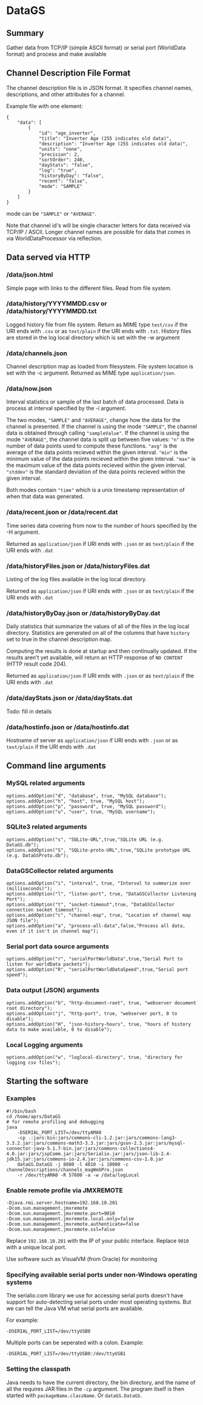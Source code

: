 # DataGS

## Summary
Gather data from TCP/IP (simple ASCII format) or serial port (WorldData format) and process and make available

## Channel Description File Format
The channel description file is in JSON format. It specifies channel names, descriptions, and other attributes for
a channel.

Example file with one element:
```
{
	"data": [
        {
            "id": "age_inverter",
            "title": "Inverter Age (255 indicates old data)",
            "description": "Inverter Age (255 indicates old data)",
            "units": "none",
            "precision": 2,
            "sortOrder": 240,
            "dayStats": "false",
            "log": "true",
            "historyByDay": "false",
            "recent": "false",
            "mode": "SAMPLE"
        }
	]
}
```

mode can be ```"SAMPLE"``` or ```"AVERAGE"```.

Note that channel id's will be single character letters for data received via TCP/IP / ASCII. Longer channel
names are possible for data that comes in via WorldDataProcessor via reflection.



## Data served via HTTP

### /data/json.html
Simple page with links to the different files. Read from file system.

### /data/history/YYYYMMDD.csv or /data/history/YYYYMMDD.txt 
Logged history file from file system. Return as MIME type `test/csv` if the URI ends with `.csv` or as 
`text/plain` if the URI ends with `.txt`. 
History files are stored in the log local directory which is set with the -w argument

### /data/channels.json
Channel description map as loaded from filesystem. File system location is set with the -c argument.
Returned as MIME type `application/json`. 

### /data/now.json
Interval statistics or sample of the last batch of data processed. Data is process at interval
specified by the -i argument.

The two modes, ```"SAMPLE"``` and ```"AVERAGE"```, change how the data for the channel is presented. 
If the channel is using the mode ```"SAMPLE"```, the channel data is obtained through calling ```"sampleValue"```.
If the channel is using the mode ```"AVERAGE"```, the channel data is split up between five values: 
	```"n"``` is the number of data points used to compute these functions.
	```"avg"``` is the average of the data points recieved within the given interval.
	```"min"``` is the minimum value of the data points recieved within the given interval.
	```"max"``` is the maximum value of the data points recieved within the given interval.
	```"stddev"``` is the standard deviation of the data points recieved within the given interval.

Both modes contain ```"time"``` which is a unix timestamp representation of when that data was generated.


### /data/recent.json or /data/recent.dat
Time series data covering from now to the number of hours specified by the -H argument.

Returned as `application/json` if URI ends with `.json` or as `text/plain` if the URI ends with `.dat`

### /data/historyFiles.json or /data/historyFiles.dat
Listing of the log files available in the log local directory.

Returned as `application/json` if URI ends with `.json` or as `text/plain` if the URI ends with `.dat`

### /data/historyByDay.json or /data/historyByDay.dat
Daily statistics that summarize the values of all of the files in the log local directory. 
Statistics are generated on all of the columns that have `history` set to true in the channel description map.

Computing the results is done at startup and then continually updated. If the results aren't yet available, 
will return an HTTP response of `NO CONTENT` (HTTP result code 204).

Returned as `application/json` if URI ends with `.json` or as `text/plain` if the URI ends with `.dat`

### /data/dayStats.json or /data/dayStats.dat

Todo: fill in details

### /data/hostinfo.json or /data/hostinfo.dat

Hostname of server as `application/json` if URI ends with `.json` or as `text/plain` if the URI ends with `.dat`



## Command line arguments

### MySQL related arguments
```
options.addOption("d", "database", true, "MySQL database");
options.addOption("h", "host", true, "MySQL host");
options.addOption("p", "password", true, "MySQL password");
options.addOption("u", "user", true, "MySQL username");
```

### SQLite3 related arguments
```
options.addOption("s", "SQLite-URL",true,"SQLite URL (e.g. DataGS.db");
options.addOption("S", "SQLite-proto-URL",true,"SQLite prototype URL (e.g. DataGSProto.db");
```

### DataGSCollector related arguments
```
options.addOption("i", "interval", true, "Interval to summarize over (milliseconds)");
options.addOption("l", "listen-port", true, "DataGSCollector Listening Port");
options.addOption("t", "socket-timeout",true, "DataGSCollector connection socket timeout");
options.addOption("c", "channel-map", true, "Location of channel map JSON file");
options.addOption("a", "process-all-data",false,"Process all data, even if it isn't in channel map");
```

### Serial port data source arguments 
```
options.addOption("r", "serialPortWorldData",true,"Serial Port to listen for worldData packets");
options.addOption("R", "serialPortWorldDataSpeed",true,"Serial port speed");
```

### Data output (JSON) arguments
```
options.addOption("b", "http-document-root", true, "webserver document root directory");
options.addOption("j", "http-port", true, "webserver port, 0 to disable");
options.addOption("H", "json-history-hours", true, "hours of history data to make available, 0 to disable");
```

### Local Logging arguments 
```
options.addOption("w", "loglocal-directory", true, "directory for logging csv files");
```

## Starting the software

### Examples
```
#!/bin/bash
cd /home/aprs/DataGS
# for remote profiling and debugging
java 
	-DSERIAL_PORT_LIST=/dev/ttyAMA0 
	-cp .:jars:bin:jars/commons-cli-1.2.jar:jars/commons-lang3-3.3.2.jar:jars/commons-math3-3.3.jar:jars/gson-2.3.jar:jars/mysql-connector-java-5.1.7-bin.jar:jars/commons-collections4-4.0.jar:jars/jspComm.jar:jars/Serialio.jar:jars/json-lib-2.4-jdk15.jar:jars/commons-io-2.4.jar:jars/commons-csv-1.0.jar 
	dataGS.DataGS -j 8080 -l 4010 -i 10000 -c channelDescriptions/channels_magWebPro.json 
	-r /dev/ttyAMA0 -R 57600 -a -w /data/logLocal
```

### Enable remote profile via JMXREMOTE
``` 
-Djava.rmi.server.hostname=192.168.10.201
-Dcom.sun.management.jmxremote
-Dcom.sun.management.jmxremote.port=9010
-Dcom.sun.management.jmxremote.local.only=false 
-Dcom.sun.management.jmxremote.authenticate=false 
-Dcom.sun.management.jmxremote.ssl=false
```
Replace `192.168.10.201` with the IP of your public interface. Replace `9010` with a unique local port.

Use software such as VisualVM (from Oracle) for monitoring

### Specifying available serial ports under non-Windows operating systems

The serialio.com library we use for accessing serial ports doesn't have support for auto-detecting serial ports
under most operating systems. But we can tell the Java VM what serial ports are available. 

For example:

```
-DSERIAL_PORT_LIST=/dev/ttyUSB0
```

Multiple ports can be seperated with a colon. Example:

```
-DSERIAL_PORT_LIST=/dev/ttyUSB0:/dev/ttyUSB1
```

### Setting the classpath

Java needs to have the current directory, the bin directory, and the name of all the requires JAR files in the `-cp` 
argument. The program itself is then started with `packageName.className`. Or `dataGS.DataGS`.
